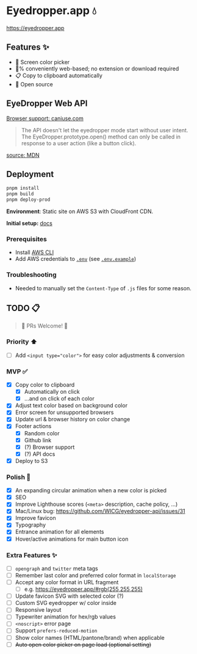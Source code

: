 # Eyedropper.app 💧

<https://eyedropper.app>

## Features ✨

- 🎨 Screen color picker
- 💯% conveniently web-based; no extension or download required
- 📋 Copy to clipboard automatically
- 🤗 Open source

## EyeDropper Web API

[Browser support: caniuse.com](https://caniuse.com/mdn-api_eyedropper)

> The API doesn't let the eyedropper mode start without user intent. The EyeDropper.prototype.open() method can only be called in response to a user action (like a button click).

[source: MDN](https://developer.mozilla.org/en-US/docs/Web/API/EyeDropper_API#security_and_privacy_measures)

## Deployment

```bash
pnpm install
pnpm build
pnpm deploy-prod
```

**Environment**: Static site on AWS S3 with CloudFront CDN.

**Initial setup:**
[docs](https://github.com/nathanbabcock/nbabcock-toolkit/blob/master/docs/s3-static-site.md)

### Prerequisites

- Install [AWS CLI](https://aws.amazon.com/cli/)
- Add AWS credentials to [`.env`](/.env) (see [`.env.example`](/.env.example))

### Troubleshooting

- Needed to manually set the `Content-Type` of `.js` files for some reason.

## TODO 📋

> 📣 PRs Welcome! 📣

### Priority ⬆️

- [ ] Add `<input type="color">` for easy color adjustments & conversion

### MVP ✅

- [x] Copy color to clipboard
  - [x] Automatically on click
  - [x] ...and on click of each color
- [x] Adjust text color based on background color
- [x] Error screen for unsupported browsers
- [x] Update url & browser history on color change
- [x] Footer actions
  - [x] Random color
  - [x] Github link
  - [x] (?) Browser support
  - [x] (?) API docs
- [x] Deploy to S3

### Polish 🫧

- [x] An expanding circular animation when a new color is picked
- [x] SEO
- [x] Improve Lighthouse scores (`<meta>` description, cache policy, ...)
- [x] Mac/Linux bug: <https://github.com/WICG/eyedropper-api/issues/31>
- [x] Improve favicon
- [x] Typography
- [x] Entrance animation for all elements
- [x] Hover/active animations for main button icon

### Extra Features ✨

- [ ] `opengraph` and `twitter` meta tags
- [ ] Remember last color and preferred color format in `localStorage`
- [ ] Accept any color format in URL fragment
  - [ ] e.g. <https://eyedropper.app/#rgb(255,255,255)>
- [ ] Update favicon SVG with selected color (?)
- [ ] Custom SVG eyedropper w/ color inside
- [ ] Responsive layout
- [ ] Typewriter animation for hex/rgb values
- [ ] `<noscript>` error page
- [ ] Support `prefers-reduced-motion`
- [ ] Show color names (HTML/pantone/brand) when applicable
- [ ] ~~Auto open color picker on page load (optional setting)~~
